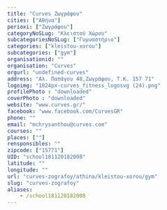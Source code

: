 ```yaml
---
title: "Curves Ζωγράφου"
cities: ["Αθήνα"]
perioxi: ["Ζωγράφου"]
categoryNoSLug: "Κλειστού Χώρου"
subcategoriesNoSLug: ["Γυμναστήριο"]
categories: ["kleistou-xorou"]
subcategories: ["gym"]
organisationid: ""
organisation: "Curves"
orgurl: "undefined-curves"
address: "Αλ. Παπάγου 48,Ζωγράφου, Τ.Κ. 157 71"
logoimg: "1024px-curves_fitness_logosvg (24).png"
profilePhoto : "downloaded"
coverPhoto : "downloaded"
website: "www.curves.gr/"
facebook: "www.facebook.com/CurvesGR"
phone: ""
email: "mchrysanthou@curves.com"
courses: ""
places: [""]
rensponsibles: ""
zipcode: ["15771"]
UID: "school181120182008"
latitude: ""
longitude: ""
url: "curves-zografoy/athina/kleistou-xorou/gym"
slug: "curves-zografoy"
aliases:
    - /school181120182008
---
```





